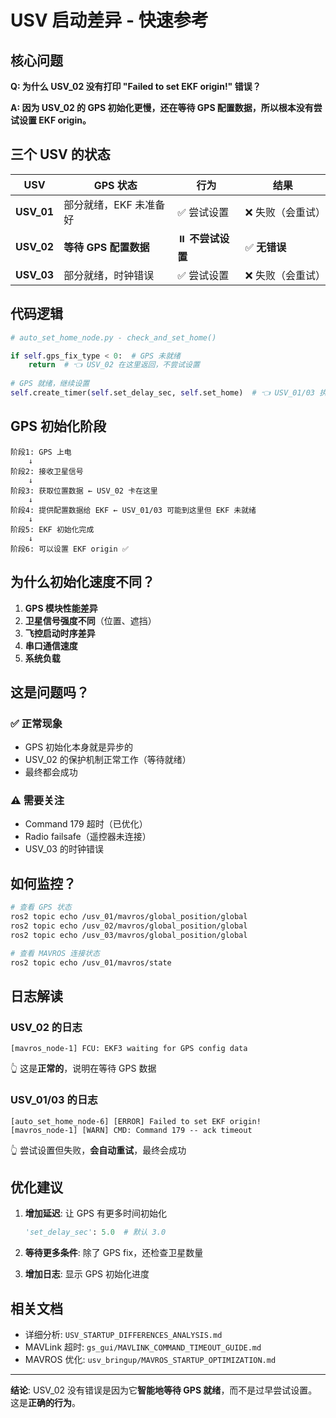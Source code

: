 # USV 启动差异 - 快速参考

## 核心问题

**Q: 为什么 USV_02 没有打印 "Failed to set EKF origin!" 错误？**

**A: 因为 USV_02 的 GPS 初始化更慢，还在等待 GPS 配置数据，所以根本没有尝试设置 EKF origin。**

## 三个 USV 的状态

| USV | GPS 状态 | 行为 | 结果 |
|-----|---------|------|------|
| **USV_01** | 部分就绪，EKF 未准备好 | ✅ 尝试设置 | ❌ 失败（会重试） |
| **USV_02** | **等待 GPS 配置数据** | ⏸️ **不尝试设置** | ✅ **无错误** |
| **USV_03** | 部分就绪，时钟错误 | ✅ 尝试设置 | ❌ 失败（会重试） |

## 代码逻辑

```python
# auto_set_home_node.py - check_and_set_home()

if self.gps_fix_type < 0:  # GPS 未就绪
    return  # 👈 USV_02 在这里返回，不尝试设置
    
# GPS 就绪，继续设置
self.create_timer(self.set_delay_sec, self.set_home)  # 👈 USV_01/03 执行这里
```

## GPS 初始化阶段

```
阶段1: GPS 上电
    ↓
阶段2: 接收卫星信号
    ↓
阶段3: 获取位置数据 ← USV_02 卡在这里
    ↓
阶段4: 提供配置数据给 EKF ← USV_01/03 可能到这里但 EKF 未就绪
    ↓
阶段5: EKF 初始化完成
    ↓
阶段6: 可以设置 EKF origin ✅
```

## 为什么初始化速度不同？

1. **GPS 模块性能差异**
2. **卫星信号强度不同**（位置、遮挡）
3. **飞控启动时序差异**
4. **串口通信速度**
5. **系统负载**

## 这是问题吗？

### ✅ 正常现象

- GPS 初始化本身就是异步的
- USV_02 的保护机制正常工作（等待就绪）
- 最终都会成功

### ⚠️ 需要关注

- Command 179 超时（已优化）
- Radio failsafe（遥控器未连接）
- USV_03 的时钟错误

## 如何监控？

```bash
# 查看 GPS 状态
ros2 topic echo /usv_01/mavros/global_position/global
ros2 topic echo /usv_02/mavros/global_position/global
ros2 topic echo /usv_03/mavros/global_position/global

# 查看 MAVROS 连接状态
ros2 topic echo /usv_01/mavros/state
```

## 日志解读

### USV_02 的日志
```
[mavros_node-1] FCU: EKF3 waiting for GPS config data
```
👆 这是**正常的**，说明在等待 GPS 数据

### USV_01/03 的日志
```
[auto_set_home_node-6] [ERROR] Failed to set EKF origin!
[mavros_node-1] [WARN] CMD: Command 179 -- ack timeout
```
👆 尝试设置但失败，**会自动重试**，最终会成功

## 优化建议

1. **增加延迟**: 让 GPS 有更多时间初始化
   ```python
   'set_delay_sec': 5.0  # 默认 3.0
   ```

2. **等待更多条件**: 除了 GPS fix，还检查卫星数量

3. **增加日志**: 显示 GPS 初始化进度

## 相关文档

- 详细分析: `USV_STARTUP_DIFFERENCES_ANALYSIS.md`
- MAVLink 超时: `gs_gui/MAVLINK_COMMAND_TIMEOUT_GUIDE.md`
- MAVROS 优化: `usv_bringup/MAVROS_STARTUP_OPTIMIZATION.md`

---

**结论**: USV_02 没有错误是因为它**智能地等待 GPS 就绪**，而不是过早尝试设置。这是**正确的行为**。
